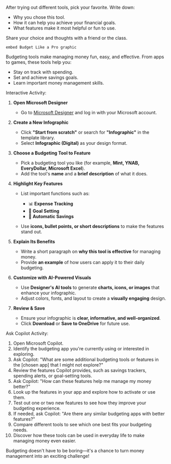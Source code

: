 After trying out different tools, pick your favorite. Write down:

  - Why you chose this tool.
  - How it can help you achieve your financial goals.
  - What features make it most helpful or fun to use.

Share your choice and thoughts with a friend or the class. 

`embed Budget Like a Pro graphic`

Budgeting tools make managing money fun, easy, and effective. From apps to games, these tools help you:

  - Stay on track with spending.
  - Set and achieve savings goals.
  - Learn important money management skills.

Interactive Activity: 

1. **Open Microsoft Designer**

   - Go to [Microsoft Designer](https://designer.microsoft.com/) and log in with your Microsoft account.

1. **Create a New Infographic**

   - Click **"Start from scratch"** or search for **"Infographic"** in the template library.
   - Select **Infographic (Digital)** as your design format.

1. **Choose a Budgeting Tool to Feature**

   - Pick a budgeting tool you like (for example, **Mint, YNAB, EveryDollar, Microsoft Excel**).
   - Add the tool's **name** and a **brief description** of what it does.

1. **Highlight Key Features**

   - List important functions such as:

     - 📊 **Expense Tracking**
     - 🎯 **Goal Setting**
     - 🔄 **Automatic Savings**

   - Use **icons, bullet points, or short descriptions** to make the features stand out.

1. **Explain Its Benefits**

   - Write a short paragraph on **why this tool is effective** for managing money.
   - Provide **an example** of how users can apply it to their daily budgeting.

1. **Customize with AI-Powered Visuals**

   - Use **Designer's AI tools** to generate **charts, icons, or images** that enhance your infographic.
   - Adjust colors, fonts, and layout to create a **visually engaging** design.

1. **Review & Save**

   - Ensure your infographic is **clear, informative, and well-organized**.
   - Click **Download** or **Save to OneDrive** for future use.

Ask Copilot Activity:

1. Open Microsoft Copilot.
1. Identify the budgeting app you're currently using or interested in exploring.
1. Ask Copilot: "What are some additional budgeting tools or features in the [chosen app] that I might not explore?"
1. Review the features Copilot provides, such as savings trackers, spending alerts, or goal-setting tools.
1. Ask Copilot: "How can these features help me manage my money better?"
1. Look up the features in your app and explore how to activate or use them.
1. Test out one or two new features to see how they improve your budgeting experience.
1. If needed, ask Copilot: "Are there any similar budgeting apps with better features?"
1. Compare different tools to see which one best fits your budgeting needs.
1. Discover how these tools can be used in everyday life to make managing money even easier.

Budgeting doesn't have to be boring—it's a chance to turn money management into an exciting challenge!